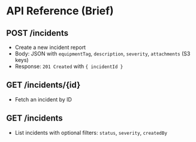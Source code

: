 # API Reference (Brief)

## POST /incidents
- Create a new incident report
- Body: JSON with `equipmentTag`, `description`, `severity`, `attachments` (S3 keys)
- Response: `201 Created` with `{ incidentId }`

## GET /incidents/{id}
- Fetch an incident by ID

## GET /incidents
- List incidents with optional filters: `status`, `severity`, `createdBy`
